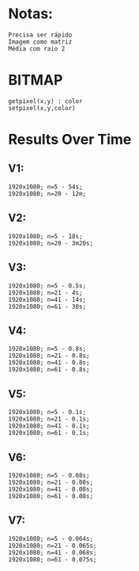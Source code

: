 # Notas:
	Precisa ser rápido
	Imagem como matriz
	Média com raio 2

# BITMAP
	getpixel(x,y) : color
	setpixel(x,y,color)

# Results Over Time

## V1:
	1920x1080; n=5 - 54s;
	1920x1080; n=20 - 12m;

## V2:
	1920x1080; n=5 - 18s;
	1920x1080; n=20 - 3m20s;

## V3:
	1920x1080; n=5 - 0.5s;
	1920x1080; n=21 - 4s;
	1920x1080; n=41 - 14s;
	1920x1080; n=61 - 30s;

## V4:
	1920x1080; n=5 - 0.8s;
	1920x1080; n=21 - 0.8s;
	1920x1080; n=41 - 0.8s;
	1920x1080; n=61 - 0.8s;

## V5:
	1920x1080; n=5 - 0.1s;
	1920x1080; n=21 - 0.1s;
	1920x1080; n=41 - 0.1s;
	1920x1080; n=61 - 0.1s;

## V6:
	1920x1080; n=5 - 0.08s;
	1920x1080; n=21 - 0.08s;
	1920x1080; n=41 - 0.08s;
	1920x1080; n=61 - 0.08s;

## V7:
	1920x1080; n=5 - 0.064s;
	1920x1080; n=21 - 0.065s;
	1920x1080; n=41 - 0.068s;
	1920x1080; n=61 - 0.075s;
